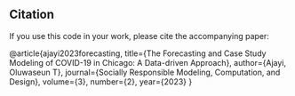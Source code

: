 ## Citation
If you use this code in your work, please cite the accompanying paper:

@article{ajayi2023forecasting,
  title={The Forecasting and Case Study Modeling of COVID-19 in Chicago: A Data-driven Approach},
  author={Ajayi, Oluwaseun T},
  journal={Socially Responsible Modeling, Computation, and Design},
  volume={3},
  number={2},
  year={2023}
}
